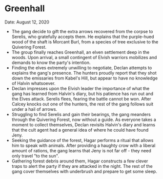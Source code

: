 # Greenhall

Date: August 12, 2020

- The gang decide to gift the extra arrows recovered from the corpse to Serelis, who gratefully accepts them. He explains that the purple-hued wood of the shaft is Morcant Burl, from a species of tree exclusive to the Quivering Forest.
- The group finally reaches Greenhall, an elven settlement deep in the woods. Upon arrival, a small contingent of Elvish warriors mobilizes and demands to know the party's intention.
- Finding the elves extremely unwilling to negotiate, Declan attempts to explains the gang's presence. The hunters proudly report that they shot down the emissaries from Kabel's Hill, but appear to have no knowledge of Halvin whatsoever.
- Declan impresses upon the Elvish leader the importance of what the gang has learned from Halvin's diary, but his patience has run out and the Elves attack. Serelis flees, fearing the battle cannot be won. After Calcey knocks out one of the hunters, the rest of the gang follows suit under a hail of arrows.
- Struggling to find Serelis and gain their bearings, the gang meanders through the Quivering Forest, now without a guide. As everyone takes a moment to collect themselves, Declan revisits Halvin's diary and learns that the cult agent had a general idea of where he could have found Jeny.
- Seeking the guidance of the forest, Hagar performs a ritual that allows him to speak with animals. After providing a haughty crow with a liberal amount of rations, the gang learns that Jeny is not far off - they need only travel "to the sun".
- Gathering forest debris around them, Hagar constructs a few clever traps to alert the party if they are attacked in the night. The rest of the gang cover themselves with underbrush and prepare to get some sleep.